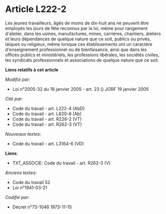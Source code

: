 # Article L222-2

Les jeunes travailleurs, âgés de moins de dix-huit ans ne peuvent être employés les jours de fête reconnus par la loi, même
pour rangement d'atelier, dans les usines, manufactures, mines, carrières, chantiers, ateliers et leurs dépendances de
quelque nature que ce soit, publics ou privés, laïques ou religieux, même lorsque ces établissements ont un caractère
d'enseignement professionnel ou de bienfaisance, ainsi que dans les offices publics et ministériels, les professions
libérales, les sociétés civiles, les syndicats professionnels et associations de quelque nature que ce soit.

**Liens relatifs à cet article**

_Modifié par_:

  - Loi n°2005-32 du 18 janvier 2005 - art. 23 () JORF 19 janvier 2005

_Cité par_:

  - Code du travail - art. L222-4 (AbD)
  - Code du travail - art. L620-8 (Ab)
  - Code du travail - art. R226-2 (VT)
  - Code du travail - art. R262-3 (VT)

_Nouveaux textes_:

  - Code du travail - art. L3164-6 (VD)

**Liens**:

  - TXT_ASSOCIE: Code du travail - art. R262-3 (V)

_Anciens textes_:

  - Code du travail 52
  - Loi n°1941-03-21

_Codifié par_:

  - Décret n°73-1046 1973-11-15
